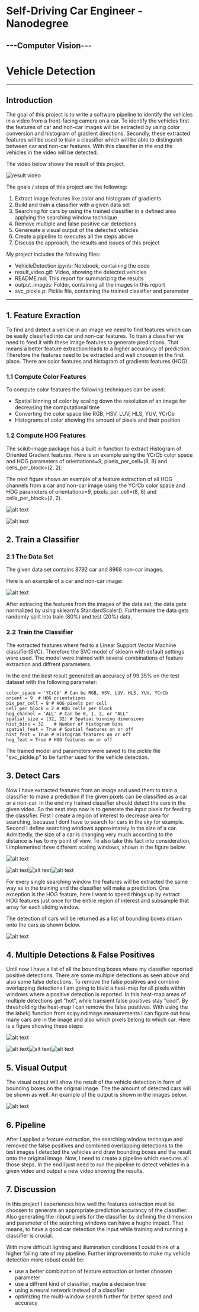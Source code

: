# **Self-Driving Car Engineer - Nanodegree** 
## ---Computer Vision---
# Vehicle Detection

---
[//]: # (Image References)

[image1]: ./output_images/HOG_Car.jpg "Car Example for HOG Feature"
[image2]: ./output_images/HOG_NonCar.jpg "Non-Car Example for HOG Feature"
[image3]: ./output_images/OriginalCarNonCar.jpg "Example for car and non-car image"
[image4]: ./output_images/MS_Windows.jpg "Multi-scaling windows"
[image5]: ./output_images/AllDetection.jpg "Road Image with all bounding boxes"
[image6]: ./output_images/NoFalseOrMultiple.jpg "False Positives and Multiple Detections"
[image7]: ./output_images/FinalCarDetection.jpg "Result image of vehicle detection"
[image8]: ./output_images/FirstMSW.jpg "First Multi-Scale Window"
[image9]: ./output_images/SecondMSW.jpg "Second Multi-Scale Window"
[image10]: ./output_images/ThirdMSW.jpg "Third Multi-Scale Window"
[image11]: ./output_images/AllDetectionSmall.jpg "Small road Image with all bounding boxes"
[image12]: ./output_images/HeatMap.jpg "Heat Map"
[image13]: ./output_images/HeatMapBinary.jpg "Heat Map Thresholded"



## Introduction
The goal of this project is to write a software pipeline to identify the vehicles in a video from a front-facing camera on a car. To identify the vehicles first the features of car and non-car images will be extracted by using color conversion and histogram of gradient directions. Secondly, these extracted features will be used to train a classifier which will be able to distinguish between car and non-car features. With this classifier in the end the vehicles in the video will be detected.


The video below shows the result of this project.


![result video](./result_video.gif) 




The goals / steps of this project are the following:
1. Extract image features like color and histogram of gradients
2. Build and train a classifier with a given data set
3. Searching for cars by using the trained classifier in a defined area applying the searching window technique
4. Remove multiple and false positive car detections
5. Genereate a visual output of the detected vehicles
6. Create a pipeline to executes all the steps above
7. Discuss the approach, the results and issues of this project



My project includes the following files:
* VehicleDetection.ipynb: Notebook, containing the code 
* result_video.gif: Video, showing the detected vehicles
* README.md: This report for summarizing the results
* output_images: Folder, containing all the images in this report 
* svc_pickle.p: Pickle file, containing the trained classifier and parameter

---
## 1. Feature Exraction

To find and detect a vehicle in an image we need to find features which can be easily classified into car and non-car features. To train a classifier we need to feed it with these image features to generate predictions. That means a better feature extraction leads to a higher accurancy of prediction. 
Therefore the features need to be extracted and well choosen in the first place. There are color features and histogram of gradients features (HOG). 

### 1.1 Compute Color Features

To compute color features the following techniques can be used:

  * Spatial binning of color by scaling down the resolution of an image for decreasing the computational time
  * Converting the color space like RGB, HSV, LUV, HLS, YUV, YCrCb
  * Histograms of color showing the amount of pixels and their position
  

### 1.2 Compute HOG Features

The scikit-image package has a built in function to extract Histogram of Oriented Gradient features. 
Here is an example using the YCrCb color space and HOG parameters of orientations=9, pixels_per_cell=(8, 8) and cells_per_block=(2, 2):


The next figure shows an example of a feature extraction of all HOG channels from a car and non-car image using the YCrCb color space and HOG parameters of orientations=9, pixels_per_cell=(8, 8) and cells_per_block=(2, 2).

![alt text][image1]

![alt text][image2]


## 2. Train a Classifier

### 2.1 The Data Set
The given data set contains 8792 car and 8968 non-car images. 

Here is an example of a car and non-car image:


![alt text][image3]

After extracing the features from the images of the data set, the data gets normalized by using sklearn's StandardScaler(). 
Furthermore the data gets randomly split into train (80%) and test (20%) data. 


### 2.2 Train the Classifier

The extracted features where fed to a Linear Support Vector Machine classifier(SVC). Therefore the SVC model of sklearn with default settings were used. 
The model were trained with several combinations of feature extraction and diffrent parameters. 

In the end the best result generated an accuracy of 99.35% on the test dataset with the following parameter:

    color_space = 'YCrCb' # Can be RGB, HSV, LUV, HLS, YUV, YCrCb
    orient = 9  # HOG orientations
    pix_per_cell = 8 # HOG pixels per cell
    cell_per_block = 2 # HOG cells per block
    hog_channel = 'ALL' # Can be 0, 1, 2, or "ALL"
    spatial_size = (32, 32) # Spatial binning dimensions
    hist_bins = 32    # Number of histogram bins
    spatial_feat = True # Spatial features on or off
    hist_feat = True # Histogram features on or off
    hog_feat = True # HOG features on or off


The trained model and parameters were saved to the pickle file "svc_pickle.p" to be further used for the vehicle detection.

## 3. Detect Cars

Now I have extracted features from an image and used them to train a classifier to make a prediction if the given pixels can be classified as a car or a non-car. In the end my trained classifier should detect the cars in the given video. So the next step now is to generate the input pixels for feeding the classifier. 
First I create a region of interest to decrease area for searching, because I dont have to search for cars in the sky for example. Second I define searching windows approximately in the size of a car. Admittedly, the size of a car is changing very much according to the distance is has to my point of view. To also take this fact into consideration, I implemented three different scaling windows, shown in the figure below.

![alt text][image4]


![alt text][image8]![alt text][image9]![alt text][image10]


For every single searching window the features will be extracted the same way as in the training and the classifier will make a prediction. One exception is the HOG feature, here I want to speed things up by extract HOG features just once for the entire region of interest and subsample that array for each sliding window.

The detection of cars will be returned as a list of bounding boxes drawn onto the cars as shown below.

![alt text][image5]




## 4. Multiple Detections & False Positives

Until now I have a list of all the bounding boxes where my classifier reported positive detections. There are some multiple detections as seen above and also some false detections. To remove the false positives and combine overlapping detections I am going to biuld a heat-map for all pixels within windows where a positive detection is reported. In this heat-map areas of multiple detections get "hot", while transient false positives stay "cool". By thresholding the heat-map I can remove the false positives. With using the the label() function from scipy.ndimage.measurements I can figure out how many cars are in the image and also which pixels belong to which car. 
Here is a figure showing these steps:

![alt text][image6]


![alt text][image11]![alt text][image12]![alt text][image13]

## 5. Visual Output

The visual output will show the result of the vehicle detection in form of bounding boxes on the original image. The the amount of detected cars will be shown as well. An example of the output is shown in the images below.

![alt text][image7]

## 6. Pipeline

After I applied a feature extraction, the searching window technique and removed the false positives and combined overlapping detections to the test images I detected the vehicles and draw bounding boxes and the result onto the original image. Now, I need to create a pipeline which executes all those steps. In the end I just need to run the pipeline to detect vehicles in a given video and output a new video showing the results.


## 7. Discussion
In this project I experiences how well the features extraction must be choosen to generate an appropriate prediction accurancy of the classifier. Also generating the inbput pixels for the classifier by defining the dimension and parameter of the searching windows can have a hughe impact. That means, to have a good car detection the input while training and running a classifier is crucial.

With more difficult lighting and illumination conditions I could think of a higher failing rate of my pipeline.
Further improvements to make my vehicle detection more robust could be:

  * use a better combination of feature extraction or better choosen parameter
  * use a diffrent kind of classifier, maybe a decision tree
  * using a neural network instead of a classifier
  * optimizing the multi-window search further for better speed and accuracy
  
